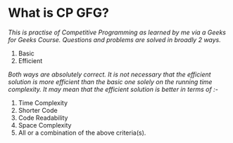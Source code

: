 # What is CP GFG?

_This is practise of Competitive Programming as learned by me via a Geeks for Geeks Course. Questions and problems are solved in broadly 2 ways._

1. Basic
2. Efficient

_Both ways are absolutely correct._
_It is not necessary that the efficient solution is more efficient than the basic one solely on the running time complexity._
_It may mean that the efficient solution is better in terms of :-_

1. Time Complexity
2. Shorter Code
3. Code Readability
4. Space Complexity
5. All or a combination of the above criteria(s).
